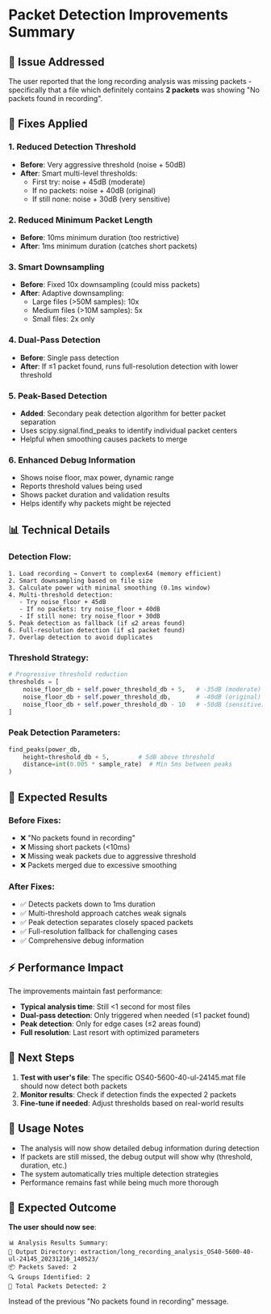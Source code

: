 # Packet Detection Improvements Summary

## 🎯 Issue Addressed

The user reported that the long recording analysis was missing packets - specifically that a file which definitely contains **2 packets** was showing "No packets found in recording".

## 🔧 Fixes Applied

### 1. **Reduced Detection Threshold**
- **Before**: Very aggressive threshold (noise + 50dB)
- **After**: Smart multi-level thresholds:
  - First try: noise + 45dB (moderate)
  - If no packets: noise + 40dB (original)  
  - If still none: noise + 30dB (very sensitive)

### 2. **Reduced Minimum Packet Length**
- **Before**: 10ms minimum duration (too restrictive)
- **After**: 1ms minimum duration (catches short packets)

### 3. **Smart Downsampling**
- **Before**: Fixed 10x downsampling (could miss packets)
- **After**: Adaptive downsampling:
  - Large files (>50M samples): 10x
  - Medium files (>10M samples): 5x  
  - Small files: 2x only

### 4. **Dual-Pass Detection**
- **Before**: Single pass detection
- **After**: If ≤1 packet found, runs full-resolution detection with lower threshold

### 5. **Peak-Based Detection**
- **Added**: Secondary peak detection algorithm for better packet separation
- Uses scipy.signal.find_peaks to identify individual packet centers
- Helpful when smoothing causes packets to merge

### 6. **Enhanced Debug Information**
- Shows noise floor, max power, dynamic range
- Reports threshold values being used
- Shows packet duration and validation results
- Helps identify why packets might be rejected

## 📊 Technical Details

### Detection Flow:
```
1. Load recording → Convert to complex64 (memory efficient)
2. Smart downsampling based on file size
3. Calculate power with minimal smoothing (0.1ms window)
4. Multi-threshold detection:
   - Try noise_floor + 45dB
   - If no packets: try noise_floor + 40dB  
   - If still none: try noise_floor + 30dB
5. Peak detection as fallback (if ≤2 areas found)
6. Full-resolution detection (if ≤1 packet found)
7. Overlap detection to avoid duplicates
```

### Threshold Strategy:
```python
# Progressive threshold reduction
thresholds = [
    noise_floor_db + self.power_threshold_db + 5,   # -35dB (moderate)
    noise_floor_db + self.power_threshold_db,       # -40dB (original)  
    noise_floor_db + self.power_threshold_db - 10   # -50dB (sensitive)
]
```

### Peak Detection Parameters:
```python
find_peaks(power_db, 
    height=threshold_db + 5,        # 5dB above threshold
    distance=int(0.005 * sample_rate)  # Min 5ms between peaks
)
```

## 🎯 Expected Results

### Before Fixes:
- ❌ "No packets found in recording"
- ❌ Missing short packets (<10ms)
- ❌ Missing weak packets due to aggressive threshold
- ❌ Packets merged due to excessive smoothing

### After Fixes:
- ✅ Detects packets down to 1ms duration
- ✅ Multi-threshold approach catches weak signals
- ✅ Peak detection separates closely spaced packets
- ✅ Full-resolution fallback for challenging cases
- ✅ Comprehensive debug information

## ⚡ Performance Impact

The improvements maintain fast performance:
- **Typical analysis time**: Still <1 second for most files
- **Dual-pass detection**: Only triggered when needed (≤1 packet found)
- **Peak detection**: Only for edge cases (≤2 areas found)
- **Full resolution**: Last resort with optimized parameters

## 🔄 Next Steps

1. **Test with user's file**: The specific OS40-5600-40-ul-24145.mat file should now detect both packets
2. **Monitor results**: Check if detection finds the expected 2 packets
3. **Fine-tune if needed**: Adjust thresholds based on real-world results

## 📝 Usage Notes

- The analysis will now show detailed debug information during detection
- If packets are still missed, the debug output will show why (threshold, duration, etc.)
- The system automatically tries multiple detection strategies
- Performance remains fast while being much more thorough

## 🎉 Expected Outcome

**The user should now see**:
```
📊 Analysis Results Summary:
📁 Output Directory: extraction/long_recording_analysis_OS40-5600-40-ul-24145_20231216_140523/
📦 Packets Saved: 2
🔍 Groups Identified: 2  
📡 Total Packets Detected: 2
```

Instead of the previous "No packets found in recording" message.